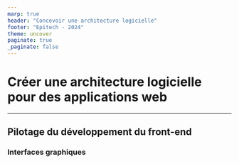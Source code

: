 ```yaml
---
marp: true
header: "Concevoir une architecture logicielle"
footer: "Epitech - 2024"
theme: uncover
paginate: true
_paginate: false
---
```


# Créer une architecture logicielle pour des applications web

---

## Pilotage du développement du front-end

### Interfaces graphiques
